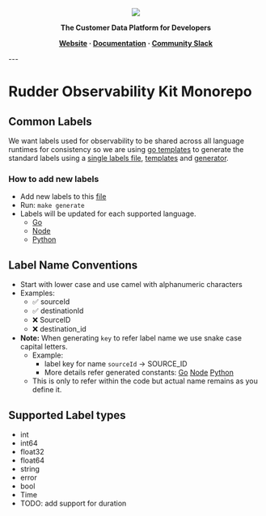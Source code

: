 <p align="center">
  <a href="https://rudderstack.com/">
    <img src="https://user-images.githubusercontent.com/59817155/121357083-1c571300-c94f-11eb-8cc7-ce6df13855c9.png">
  </a>
</p>

<p align="center"><b>The Customer Data Platform for Developers</b></p>

<p align="center">
  <b>
    <a href="https://rudderstack.com">Website</a>
    ·
    <a href="">Documentation</a>
    ·
    <a href="https://rudderstack.com/join-rudderstack-slack-community">Community Slack</a>
  </b>
</p>
---

# Rudder Observability Kit Monorepo
## Common Labels
We want labels used for observability to be shared across all language runtimes for consistency so we are using [go templates](https://pkg.go.dev/text/template) to generate the standard labels using a [single labels file](./cmd/generate/labels.yaml), [templates](./cmd/generate/templates/) and [generator](./cmd/generate/main.go).
### How to add new labels
* Add new labels to this [file](./cmd/generate/labels.yaml)
* Run: `make generate`
* Labels will be updated for each supported language.
  * [Go](./go/labels/common.go)
  * [Node](./node/src/labels/common.ts)
  * [Python](./python/labels/common.py)

## Label Name Conventions
* Start with lower case and use camel with alphanumeric characters
* Examples: 
  * :white_check_mark: sourceId
  * :white_check_mark: destinationId
  * :x: SourceID
  * :x: destination_id
* **Note:** When generating  `key` to refer label name we use snake case capital letters.
  * Example: 
    * label key for name `sourceId` -> SOURCE_ID
    * More details refer generated constants: [Go](./go/labels/common.go) [Node](./node/src/labels/common.ts) [Python](./python/labels/common.py)
  * This is only to refer within the code but actual name remains as you define it.
## Supported Label types
* int
* int64
* float32
* float64
* string
* error
* bool
* Time
* TODO: add support for duration


   

  